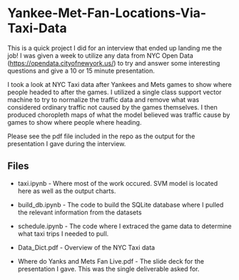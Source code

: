 # Yankee-Met-Fan-Locations-Via-Taxi-Data

This is a quick project I did for an interview that ended up landing me the job!  I was given a week to utilize any data from NYC Open Data (https://opendata.cityofnewyork.us/) to try and answer some interesting questions and give a 10 or 15 minute presentation.

I took a look at NYC Taxi data after Yankees and Mets games to show where people headed to after the games.  I utilized a single class support vector machine to try to normalize the traffic data and remove what was considered ordinary traffic not caused by the games themselves.  I then produced choropleth maps of what the model believed was traffic cause by games to show where people where heading.  

Please see the pdf file included in the repo as the output for the presentation I gave during the interview.  

## Files

* taxi.ipynb - Where most of the work occured.  SVM model is located here as well as the output charts.
* build_db.ipynb - The code to build the SQLite database where I pulled the relevant information from the datasets
* schedule.ipynb - The code where I extraced the game data to determine what taxi trips I needed to pull.  

* Data_Dict.pdf - Overview of the NYC Taxi data
* Where do Yanks and Mets Fan Live.pdf - The slide deck for the presentation I gave.  This was the single deliverable asked for.  

